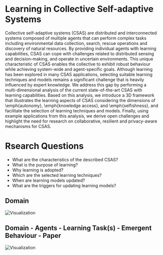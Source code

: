 # Learning in Collective Self-adaptive Systems
Collective self-adaptive systems (CSAS) are distributed and interconnected systems composed of multiple agents that can perform complex tasks including environmental data collection, search, rescue operations and discovery of natural resources. By providing individual agents with learning capabilities, CSAS can cope with challenges related to distributed sensing and decision-making, and operate in uncertain environments. This unique characteristic of CSAS enables the collective to exhibit robust behaviour while achieving system-wide and agent-specific goals. Although learning has been explored in many CSAS applications, selecting suitable learning techniques and models remains a significant challenge that is heavily influenced by expert knowledge. We address this gap by performing a multi-dimensional analysis of the current state-of-the-art CSAS with learning capabilities. Based on this analysis, we introduce a 3D framework that illustrates the learning aspects of CSAS considering the dimensions of \emph{autonomy}, \emph{knowledge access}, and \emph{selfishness}, and facilitate the selection of learning techniques and models. Finally, using example applications from this analysis, we derive open challenges and highlight the need for research on collaborative, resilient and privacy-aware mechanisms for CSAS. 

# Rsearch Questions

- What are the characteristics of the described CSAS?  
- What is the purpose of learning?  
- Why learning is adopted?  
- Which are the selected learning techniques?
- When are learning models updated? 
- What are the triggers for updating learning models?

## Domain
![Visualization](https://i.imgur.com/nJDosN8.png)

## Domain - Agents - Learning Task(s) - Emergent Behaviour - Paper
![Visualization](https://i.imgur.com/nJDosN8.png)
